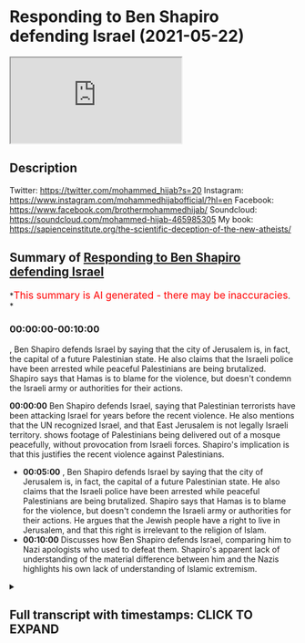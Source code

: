 # Responding to Ben Shapiro defending Israel (2021-05-22)

<iframe loading='lazy' allow='autoplay' src='https://www.youtube.com/embed/swuU7XzKf8o'></iframe>

## Description

Twitter: <https://twitter.com/mohammed_hijab?s=20>
Instagram: <https://www.instagram.com/mohammedhijabofficial/?hl=en>
Facebook: <https://www.facebook.com/brothermohammedhijab/>
Soundcloud: <https://soundcloud.com/mohammed-hijab-465985305>
My book: <https://sapienceinstitute.org/the-scientific-deception-of-the-new-atheists/>

## Summary of [Responding to Ben Shapiro defending Israel](https://www.youtube.com/watch?v=swuU7XzKf8o)

*<span style="color:red; font-size:125%">This summary is AI generated - there may be inaccuracies</span>. *

### <a onclick="modifyYTiframeseektime('0')">00:00:00-00:10:00</a>

, Ben Shapiro defends Israel by saying that the city of Jerusalem is, in fact, the capital of a future Palestinian state. He also claims that the Israeli police have been arrested while peaceful Palestinians are being brutalized. Shapiro says that Hamas is to blame for the violence, but doesn't condemn the Israeli army or authorities for their actions.

**<a onclick="modifyYTiframeseektime('0')">00:00:00</a>** Ben Shapiro defends Israel, saying that Palestinian terrorists have been attacking Israel for years before the recent violence. He also mentions that the UN recognized Israel, and that East Jerusalem is not legally Israeli territory.  shows footage of Palestinians being delivered out of a mosque peacefully, without provocation from Israeli forces. Shapiro's implication is that this justifies the recent violence against Palestinians.

* **<a onclick="modifyYTiframeseektime('300')">00:05:00</a>** , Ben Shapiro defends Israel by saying that the city of Jerusalem is, in fact, the capital of a future Palestinian state. He also claims that the Israeli police have been arrested while peaceful Palestinians are being brutalized. Shapiro says that Hamas is to blame for the violence, but doesn't condemn the Israeli army or authorities for their actions. He argues that the Jewish people have a right to live in Jerusalem, and that this right is irrelevant to the religion of Islam.
* **<a onclick="modifyYTiframeseektime('600')">00:10:00</a>** Discusses how Ben Shapiro defends Israel, comparing him to Nazi apologists who used to defeat them. Shapiro's apparent lack of understanding of the material difference between him and the Nazis highlights his own lack of understanding of Islamic extremism.

<details><summary><h2>Full transcript with timestamps: CLICK TO EXPAND</h2></summary>

<a onclick="modifyYTiframeseektime('2')">0:00:02</a> today i'm going to be doing a response  
<a onclick="modifyYTiframeseektime('4')">0:00:04</a> to a duplicious man  
<a onclick="modifyYTiframeseektime('7')">0:00:07</a> a man who twists and skews  
<a onclick="modifyYTiframeseektime('10')">0:00:10</a> the facts in order to suit his own  
<a onclick="modifyYTiframeseektime('14')">0:00:14</a> zionistic agenda a man  
<a onclick="modifyYTiframeseektime('17')">0:00:17</a> who's too cowardly and spineless to move  
<a onclick="modifyYTiframeseektime('20')">0:00:20</a> forward  
<a onclick="modifyYTiframeseektime('20')">0:00:20</a> and debate somebody on equal footing  
<a onclick="modifyYTiframeseektime('23')">0:00:23</a> with him  
<a onclick="modifyYTiframeseektime('25')">0:00:25</a> and who just like his army that he  
<a onclick="modifyYTiframeseektime('27')">0:00:27</a> supports the zionist israeli army  
<a onclick="modifyYTiframeseektime('30')">0:00:30</a> only likes to pick on kids and college  
<a onclick="modifyYTiframeseektime('33')">0:00:33</a> students  
<a onclick="modifyYTiframeseektime('35')">0:00:35</a> it's none other than the little man the  
<a onclick="modifyYTiframeseektime('37')">0:00:37</a> puny man  
<a onclick="modifyYTiframeseektime('40')">0:00:40</a> ben shapiro let's take a look at what  
<a onclick="modifyYTiframeseektime('42')">0:00:42</a> this  
<a onclick="modifyYTiframeseektime('43')">0:00:43</a> man says and come back  
<a onclick="modifyYTiframeseektime('47')">0:00:47</a> and respond to it you've been watching  
<a onclick="modifyYTiframeseektime('49')">0:00:49</a> the media today i'm sure  
<a onclick="modifyYTiframeseektime('51')">0:00:51</a> and you have seen that there is violence  
<a onclick="modifyYTiframeseektime('52')">0:00:52</a> in jerusalem now the way the media  
<a onclick="modifyYTiframeseektime('54')">0:00:54</a> covered this sort of stuff is they  
<a onclick="modifyYTiframeseektime('55')">0:00:55</a> always suggest  
<a onclick="modifyYTiframeseektime('55')">0:00:55</a> that it's a cycle of violence both sides  
<a onclick="modifyYTiframeseektime('57')">0:00:57</a> are to blame this is because the media  
<a onclick="modifyYTiframeseektime('59')">0:00:59</a> are ignorant and stupid and have no  
<a onclick="modifyYTiframeseektime('60')">0:01:00</a> expectations of humane and decent  
<a onclick="modifyYTiframeseektime('62')">0:01:02</a> behavior  
<a onclick="modifyYTiframeseektime('63')">0:01:03</a> by radicals in the palestinian community  
<a onclick="modifyYTiframeseektime('66')">0:01:06</a> now the vast majority of palestinians  
<a onclick="modifyYTiframeseektime('67')">0:01:07</a> are not people presumably who want to  
<a onclick="modifyYTiframeseektime('69')">0:01:09</a> engage in violence and terrorism  
<a onclick="modifyYTiframeseektime('70')">0:01:10</a> but there are a lot of people in that  
<a onclick="modifyYTiframeseektime('72')">0:01:12</a> community who do in fact want to engage  
<a onclick="modifyYTiframeseektime('73')">0:01:13</a> in violence and terrorism and those  
<a onclick="modifyYTiframeseektime('74')">0:01:14</a> people  
<a onclick="modifyYTiframeseektime('75')">0:01:15</a> tend to occupy the highest rungs of  
<a onclick="modifyYTiframeseektime('77')">0:01:17</a> palestinian governmental structures  
<a onclick="modifyYTiframeseektime('78')">0:01:18</a> hamas  
<a onclick="modifyYTiframeseektime('79')">0:01:19</a> runs at the gaza strip it is an open  
<a onclick="modifyYTiframeseektime('81')">0:01:21</a> terrorist group islamic jihad  
<a onclick="modifyYTiframeseektime('83')">0:01:23</a> and fatah are the other groups that run  
<a onclick="modifyYTiframeseektime('86')">0:01:26</a> judea and samaria the so-called west  
<a onclick="modifyYTiframeseektime('87')">0:01:27</a> bank  
<a onclick="modifyYTiframeseektime('88')">0:01:28</a> hey those groups are terrorist groups  
<a onclick="modifyYTiframeseektime('90')">0:01:30</a> they've been terrorist groups for a very  
<a onclick="modifyYTiframeseektime('91')">0:01:31</a> long time  
<a onclick="modifyYTiframeseektime('92')">0:01:32</a> now the pretext for all of this is the  
<a onclick="modifyYTiframeseektime('93')">0:01:33</a> eviction of some palestinian families  
<a onclick="modifyYTiframeseektime('95')">0:01:35</a> from  
<a onclick="modifyYTiframeseektime('96')">0:01:36</a> sheikh jarrah from homes in sheikh  
<a onclick="modifyYTiframeseektime('97')">0:01:37</a> gerard  
<a onclick="modifyYTiframeseektime('99')">0:01:39</a> allowed to live elsewhere they're just  
<a onclick="modifyYTiframeseektime('101')">0:01:41</a> not allowed to live in these particular  
<a onclick="modifyYTiframeseektime('102')">0:01:42</a> homes because they don't have legal deed  
<a onclick="modifyYTiframeseektime('103')">0:01:43</a> to these homes there's been a string  
<a onclick="modifyYTiframeseektime('106')">0:01:46</a> how dare you come forward  
<a onclick="modifyYTiframeseektime('109')">0:01:49</a> and say and put this as a legal issue  
<a onclick="modifyYTiframeseektime('113')">0:01:53</a> east jerusalem is not the property  
<a onclick="modifyYTiframeseektime('116')">0:01:56</a> and is not recognized as israel by the  
<a onclick="modifyYTiframeseektime('120')">0:02:00</a> entire international community  
<a onclick="modifyYTiframeseektime('122')">0:02:02</a> including the un which gave your  
<a onclick="modifyYTiframeseektime('125')">0:02:05</a> pathetic state  
<a onclick="modifyYTiframeseektime('126')">0:02:06</a> its legitimacy in the first instance  
<a onclick="modifyYTiframeseektime('131')">0:02:11</a> how dare you come and and trivialize the  
<a onclick="modifyYTiframeseektime('134')">0:02:14</a> plight  
<a onclick="modifyYTiframeseektime('135')">0:02:15</a> how dare you trivialize the plight of  
<a onclick="modifyYTiframeseektime('138')">0:02:18</a> those evicted for  
<a onclick="modifyYTiframeseektime('139')">0:02:19</a> no good reason at all from a territory  
<a onclick="modifyYTiframeseektime('142')">0:02:22</a> that doesn't even belong to your state  
<a onclick="modifyYTiframeseektime('145')">0:02:25</a> that you protect the state of israel  
<a onclick="modifyYTiframeseektime('150')">0:02:30</a> decisions going all the way back to 1970  
<a onclick="modifyYTiframeseektime('151')">0:02:31</a> by israeli courts suggesting that people  
<a onclick="modifyYTiframeseektime('153')">0:02:33</a> who have the original legal deeds  
<a onclick="modifyYTiframeseektime('155')">0:02:35</a> to these homes have the israeli courts  
<a onclick="modifyYTiframeseektime('158')">0:02:38</a> don't have a jurisdiction in east  
<a onclick="modifyYTiframeseektime('160')">0:02:40</a> jerusalem  
<a onclick="modifyYTiframeseektime('161')">0:02:41</a> mentioning israeli courts in the context  
<a onclick="modifyYTiframeseektime('163')">0:02:43</a> of east jerusalem  
<a onclick="modifyYTiframeseektime('165')">0:02:45</a> means that you are complicit and you are  
<a onclick="modifyYTiframeseektime('167')">0:02:47</a> acquiescent  
<a onclick="modifyYTiframeseektime('169')">0:02:49</a> not even you are supportive of a  
<a onclick="modifyYTiframeseektime('172')">0:02:52</a> colonial occupier  
<a onclick="modifyYTiframeseektime('174')">0:02:54</a> which is israel it's an occupier of east  
<a onclick="modifyYTiframeseektime('177')">0:02:57</a> jerusalem  
<a onclick="modifyYTiframeseektime('180')">0:03:00</a> it suits you well to ignore  
<a onclick="modifyYTiframeseektime('183')">0:03:03</a> international law and to ignore the un  
<a onclick="modifyYTiframeseektime('187')">0:03:07</a> when it suits you when it's the very u.n  
<a onclick="modifyYTiframeseektime('191')">0:03:11</a> that gave you the legitimacy that you  
<a onclick="modifyYTiframeseektime('193')">0:03:13</a> think you have as a state  
<a onclick="modifyYTiframeseektime('195')">0:03:15</a> the so-called state of israel  
<a onclick="modifyYTiframeseektime('201')">0:03:21</a> how dare you try and trivialize the  
<a onclick="modifyYTiframeseektime('203')">0:03:23</a> plight  
<a onclick="modifyYTiframeseektime('205')">0:03:25</a> of those people ability to charge rent  
<a onclick="modifyYTiframeseektime('208')">0:03:28</a> to the people living in homes people  
<a onclick="modifyYTiframeseektime('209')">0:03:29</a> haven't been  
<a onclick="modifyYTiframeseektime('210')">0:03:30</a> paying the rent and so now they're going  
<a onclick="modifyYTiframeseektime('211')">0:03:31</a> to be taken out of the homes the same  
<a onclick="modifyYTiframeseektime('214')">0:03:34</a> way that if you don't pay your rent in  
<a onclick="modifyYTiframeseektime('215')">0:03:35</a> the united states you're going to be  
<a onclick="modifyYTiframeseektime('216')">0:03:36</a> taken out of the homes  
<a onclick="modifyYTiframeseektime('217')">0:03:37</a> you're going to be taken out of homes  
<a onclick="modifyYTiframeseektime('219')">0:03:39</a> who the hell do you think you are to  
<a onclick="modifyYTiframeseektime('221')">0:03:41</a> tell people you're going to be taken out  
<a onclick="modifyYTiframeseektime('222')">0:03:42</a> of their homes  
<a onclick="modifyYTiframeseektime('223')">0:03:43</a> i want to show the people today i want  
<a onclick="modifyYTiframeseektime('226')">0:03:46</a> to show them a clip  
<a onclick="modifyYTiframeseektime('227')">0:03:47</a> of what he's talking about and this  
<a onclick="modifyYTiframeseektime('230')">0:03:50</a> man and i use this term loosely  
<a onclick="modifyYTiframeseektime('234')">0:03:54</a> because he is fidgeting and moving  
<a onclick="modifyYTiframeseektime('237')">0:03:57</a> around in his  
<a onclick="modifyYTiframeseektime('238')">0:03:58</a> he is wriggling like a worm on a hook  
<a onclick="modifyYTiframeseektime('244')">0:04:04</a> perpetuating a monstrous falsehood he's  
<a onclick="modifyYTiframeseektime('246')">0:04:06</a> intoxicated with false opinion  
<a onclick="modifyYTiframeseektime('250')">0:04:10</a> and bias i want to show you what he's  
<a onclick="modifyYTiframeseektime('254')">0:04:14</a> talking about  
<a onclick="modifyYTiframeseektime('255')">0:04:15</a> because the question is 25  
<a onclick="modifyYTiframeseektime('258')">0:04:18</a> days before hamas even threw a rocket  
<a onclick="modifyYTiframeseektime('262')">0:04:22</a> before hamas even decided to do anything  
<a onclick="modifyYTiframeseektime('265')">0:04:25</a> offensively  
<a onclick="modifyYTiframeseektime('266')">0:04:26</a> it was the israeli forces  
<a onclick="modifyYTiframeseektime('270')">0:04:30</a> which went into masjid al-aqsa and  
<a onclick="modifyYTiframeseektime('272')">0:04:32</a> delivered people  
<a onclick="modifyYTiframeseektime('273')">0:04:33</a> out of that masjid in the most holy time  
<a onclick="modifyYTiframeseektime('278')">0:04:38</a> with no provocation at all the question  
<a onclick="modifyYTiframeseektime('280')">0:04:40</a> is what was hamas doing to  
<a onclick="modifyYTiframeseektime('282')">0:04:42</a> instigate this hamas didn't do anything  
<a onclick="modifyYTiframeseektime('285')">0:04:45</a> to instigate this  
<a onclick="modifyYTiframeseektime('287')">0:04:47</a> i want to show you a video which i saw  
<a onclick="modifyYTiframeseektime('289')">0:04:49</a> and you must watch the whole thing  
<a onclick="modifyYTiframeseektime('291')">0:04:51</a> it's from vice news a video that i saw  
<a onclick="modifyYTiframeseektime('294')">0:04:54</a> which will capture for you what indeed  
<a onclick="modifyYTiframeseektime('297')">0:04:57</a> took place  
<a onclick="modifyYTiframeseektime('298')">0:04:58</a> it could potentially be very dangerous  
<a onclick="modifyYTiframeseektime('300')">0:05:00</a> to the people that are here  
<a onclick="modifyYTiframeseektime('302')">0:05:02</a> it's nighttime prayers for palestinian  
<a onclick="modifyYTiframeseektime('304')">0:05:04</a> muslims and this year  
<a onclick="modifyYTiframeseektime('306')">0:05:06</a> israeli forces showed up unannounced  
<a onclick="modifyYTiframeseektime('321')">0:05:21</a> and that's what triggered the anger  
<a onclick="modifyYTiframeseektime('322')">0:05:22</a> today  
<a onclick="modifyYTiframeseektime('328')">0:05:28</a> palestinians feel like they're being  
<a onclick="modifyYTiframeseektime('329')">0:05:29</a> pushed out of east jerusalem  
<a onclick="modifyYTiframeseektime('331')">0:05:31</a> the city they see is the capital of a  
<a onclick="modifyYTiframeseektime('333')">0:05:33</a> future palestinian state  
<a onclick="modifyYTiframeseektime('335')">0:05:35</a> they say israel is upping its efforts to  
<a onclick="modifyYTiframeseektime('337')">0:05:37</a> redraw the borders of the city  
<a onclick="modifyYTiframeseektime('339')">0:05:39</a> but israel claims it belongs to them  
<a onclick="modifyYTiframeseektime('342')">0:05:42</a> despite the united nations saying it's  
<a onclick="modifyYTiframeseektime('344')">0:05:44</a> an occupation  
<a onclick="modifyYTiframeseektime('345')">0:05:45</a> exactly the united nations says it's an  
<a onclick="modifyYTiframeseektime('347')">0:05:47</a> occupation the israeli police have been  
<a onclick="modifyYTiframeseektime('349')">0:05:49</a> arrested look at that even the  
<a onclick="modifyYTiframeseektime('350')">0:05:50</a> journalists who's under pushing under  
<a onclick="modifyYTiframeseektime('351')">0:05:51</a> attack  
<a onclick="modifyYTiframeseektime('352')">0:05:52</a> look at that look what they're doing  
<a onclick="modifyYTiframeseektime('353')">0:05:53</a> look what they're doing brutalizing them  
<a onclick="modifyYTiframeseektime('357')">0:05:57</a> Music  
<a onclick="modifyYTiframeseektime('359')">0:05:59</a> look at them  
<a onclick="modifyYTiframeseektime('376')">0:06:16</a> bloody kid teenager  
<a onclick="modifyYTiframeseektime('380')">0:06:20</a> Music  
<a onclick="modifyYTiframeseektime('386')">0:06:26</a> now the question the question is at this  
<a onclick="modifyYTiframeseektime('387')">0:06:27</a> point where is hamas did nothing at this  
<a onclick="modifyYTiframeseektime('389')">0:06:29</a> point you can't  
<a onclick="modifyYTiframeseektime('390')">0:06:30</a> escape got everything on hamas this was  
<a onclick="modifyYTiframeseektime('392')">0:06:32</a> 25 days before hamas  
<a onclick="modifyYTiframeseektime('394')">0:06:34</a> threw a rocket don't say hamas and use  
<a onclick="modifyYTiframeseektime('396')">0:06:36</a> that as your ultimate scapegoat for  
<a onclick="modifyYTiframeseektime('398')">0:06:38</a> everything that's happened because we  
<a onclick="modifyYTiframeseektime('399')">0:06:39</a> know that even before hamas  
<a onclick="modifyYTiframeseektime('401')">0:06:41</a> existed in 1987 the same stuff was  
<a onclick="modifyYTiframeseektime('403')">0:06:43</a> happening  
<a onclick="modifyYTiframeseektime('404')">0:06:44</a> don't escape godzilla before hamas  
<a onclick="modifyYTiframeseektime('407')">0:06:47</a> existed  
<a onclick="modifyYTiframeseektime('408')">0:06:48</a> and it was the plo yes and those  
<a onclick="modifyYTiframeseektime('411')">0:06:51</a> individuals  
<a onclick="modifyYTiframeseektime('411')">0:06:51</a> you are doing the same things whoever  
<a onclick="modifyYTiframeseektime('414')">0:06:54</a> will be any resistance  
<a onclick="modifyYTiframeseektime('415')">0:06:55</a> against your state your corrupt state  
<a onclick="modifyYTiframeseektime('417')">0:06:57</a> you're going to call terrorism  
<a onclick="modifyYTiframeseektime('418')">0:06:58</a> anything and yes we condemn what hamas  
<a onclick="modifyYTiframeseektime('421')">0:07:01</a> does  
<a onclick="modifyYTiframeseektime('422')">0:07:02</a> by killing civilians and so on we don't  
<a onclick="modifyYTiframeseektime('424')">0:07:04</a> agree with their strategies  
<a onclick="modifyYTiframeseektime('426')">0:07:06</a> but we don't accept you scapegoating  
<a onclick="modifyYTiframeseektime('428')">0:07:08</a> them  
<a onclick="modifyYTiframeseektime('429')">0:07:09</a> and trying to divert the narrative to  
<a onclick="modifyYTiframeseektime('432')">0:07:12</a> hamas  
<a onclick="modifyYTiframeseektime('433')">0:07:13</a> this is before hamas done anything so  
<a onclick="modifyYTiframeseektime('436')">0:07:16</a> don't ever come and say  
<a onclick="modifyYTiframeseektime('437')">0:07:17</a> it's these are people praying the woman  
<a onclick="modifyYTiframeseektime('440')">0:07:20</a> is there  
<a onclick="modifyYTiframeseektime('441')">0:07:21</a> you can watch the whole 20 minute  
<a onclick="modifyYTiframeseektime('442')">0:07:22</a> segment don't you dare come and say  
<a onclick="modifyYTiframeseektime('444')">0:07:24</a> hamas how dare you how dare you not  
<a onclick="modifyYTiframeseektime('446')">0:07:26</a> condemn  
<a onclick="modifyYTiframeseektime('447')">0:07:27</a> the israeli army and the authorities for  
<a onclick="modifyYTiframeseektime('450')">0:07:30</a> this kind of things how dare you  
<a onclick="modifyYTiframeseektime('452')">0:07:32</a> and you want us to believe that this is  
<a onclick="modifyYTiframeseektime('454')">0:07:34</a> because of hamas and because of  
<a onclick="modifyYTiframeseektime('456')">0:07:36</a> terrorism  
<a onclick="modifyYTiframeseektime('458')">0:07:38</a> Applause  
<a onclick="modifyYTiframeseektime('459')">0:07:39</a> Music  
<a onclick="modifyYTiframeseektime('460')">0:07:40</a> as ramadan continued palestinians in  
<a onclick="modifyYTiframeseektime('462')">0:07:42</a> east jerusalem face  
<a onclick="modifyYTiframeseektime('463')">0:07:43</a> stunned grenades arrests and water  
<a onclick="modifyYTiframeseektime('465')">0:07:45</a> cannons some of the worst violence  
<a onclick="modifyYTiframeseektime('467')">0:07:47</a> seen in years how long exactly have you  
<a onclick="modifyYTiframeseektime('470')">0:07:50</a> lived in this house  
<a onclick="modifyYTiframeseektime('471')">0:07:51</a> Music  
<a onclick="modifyYTiframeseektime('491')">0:08:11</a> Music  
<a onclick="modifyYTiframeseektime('503')">0:08:23</a> this aria king by the way on the record  
<a onclick="modifyYTiframeseektime('505')">0:08:25</a> and he's gonna be you're gonna see it  
<a onclick="modifyYTiframeseektime('507')">0:08:27</a> you're gonna see this animal no matter  
<a onclick="modifyYTiframeseektime('509')">0:08:29</a> how much anyone wants to be an apologist  
<a onclick="modifyYTiframeseektime('510')">0:08:30</a> for him  
<a onclick="modifyYTiframeseektime('511')">0:08:31</a> yeah see what he says see exactly the  
<a onclick="modifyYTiframeseektime('514')">0:08:34</a> words he uses  
<a onclick="modifyYTiframeseektime('515')">0:08:35</a> this is not it's an open secret he's  
<a onclick="modifyYTiframeseektime('516')">0:08:36</a> very nonchalant about it let's see what  
<a onclick="modifyYTiframeseektime('518')">0:08:38</a> he says here's last year  
<a onclick="modifyYTiframeseektime('520')">0:08:40</a> says the right belongs to the jewish  
<a onclick="modifyYTiframeseektime('522')">0:08:42</a> people  
<a onclick="modifyYTiframeseektime('523')">0:08:43</a> Music  
<a onclick="modifyYTiframeseektime('524')">0:08:44</a> when we are jews in the states in  
<a onclick="modifyYTiframeseektime('527')">0:08:47</a> australia in england  
<a onclick="modifyYTiframeseektime('529')">0:08:49</a> in jerusalem we are facing to one place  
<a onclick="modifyYTiframeseektime('535')">0:08:55</a> mount temple mount that i mean that's  
<a onclick="modifyYTiframeseektime('537')">0:08:57</a> religion of course  
<a onclick="modifyYTiframeseektime('539')">0:08:59</a> talking about a religion when you're  
<a onclick="modifyYTiframeseektime('542')">0:09:02</a> talking about people  
<a onclick="modifyYTiframeseektime('543')">0:09:03</a> and the land and where they live is it  
<a onclick="modifyYTiframeseektime('545')">0:09:05</a> irrelevant  
<a onclick="modifyYTiframeseektime('546')">0:09:06</a> absolutely so you can't really justify  
<a onclick="modifyYTiframeseektime('550')">0:09:10</a> ownership over religion when there are  
<a onclick="modifyYTiframeseektime('553')">0:09:13</a> so many different types of  
<a onclick="modifyYTiframeseektime('554')">0:09:14</a> arabs of course not but i'm just  
<a onclick="modifyYTiframeseektime('557')">0:09:17</a> explaining that  
<a onclick="modifyYTiframeseektime('558')">0:09:18</a> what we are what the way that we see  
<a onclick="modifyYTiframeseektime('560')">0:09:20</a> yerushalayim  
<a onclick="modifyYTiframeseektime('562')">0:09:22</a> it's different way than any other  
<a onclick="modifyYTiframeseektime('565')">0:09:25</a> religion as a jew you can live  
<a onclick="modifyYTiframeseektime('568')">0:09:28</a> everywhere in the world  
<a onclick="modifyYTiframeseektime('569')">0:09:29</a> you can be the most orthodox jew if you  
<a onclick="modifyYTiframeseektime('572')">0:09:32</a> don't live in yerushalayim  
<a onclick="modifyYTiframeseektime('575')">0:09:35</a> you cannot keep  
<a onclick="modifyYTiframeseektime('578')">0:09:38</a> the entire commitment of god  
<a onclick="modifyYTiframeseektime('583')">0:09:43</a> do you want to see  
<a onclick="modifyYTiframeseektime('587')">0:09:47</a> that is jewish  
<a onclick="modifyYTiframeseektime('590')">0:09:50</a> of course without arabs  
<a onclick="modifyYTiframeseektime('594')">0:09:54</a> i want to see jews yes yeah you want to  
<a onclick="modifyYTiframeseektime('596')">0:09:56</a> see jews you are bloody nazi brother  
<a onclick="modifyYTiframeseektime('599')">0:09:59</a> this guy's a nazi there's no difference  
<a onclick="modifyYTiframeseektime('600')">0:10:00</a> between him and then what the what is  
<a onclick="modifyYTiframeseektime('602')">0:10:02</a> the difference tell me the material  
<a onclick="modifyYTiframeseektime('603')">0:10:03</a> difference between his  
<a onclick="modifyYTiframeseektime('604')">0:10:04</a> his objective and the nazi's objective  
<a onclick="modifyYTiframeseektime('606')">0:10:06</a> this is a classic case  
<a onclick="modifyYTiframeseektime('608')">0:10:08</a> of someone who's taking the methodology  
<a onclick="modifyYTiframeseektime('610')">0:10:10</a> and the ideology  
<a onclick="modifyYTiframeseektime('611')">0:10:11</a> of the of those who used to defeat them  
<a onclick="modifyYTiframeseektime('614')">0:10:14</a> and beat them and humiliate them  
<a onclick="modifyYTiframeseektime('619')">0:10:19</a> what is the material difference between  
<a onclick="modifyYTiframeseektime('621')">0:10:21</a> you and the nazis you want to see the  
<a onclick="modifyYTiframeseektime('622')">0:10:22</a> whole area is basically admitting to  
<a onclick="modifyYTiframeseektime('624')">0:10:24</a> ethnic cleansing  
<a onclick="modifyYTiframeseektime('625')">0:10:25</a> and you're a deputy mayor this mayor  
<a onclick="modifyYTiframeseektime('628')">0:10:28</a> king his surname is king  
<a onclick="modifyYTiframeseektime('629')">0:10:29</a> coming out and saying we want to see a  
<a onclick="modifyYTiframeseektime('630')">0:10:30</a> jewish area  
<a onclick="modifyYTiframeseektime('635')">0:10:35</a> look what they do look what they're  
<a onclick="modifyYTiframeseektime('637')">0:10:37</a> doing coming into the house look how  
<a onclick="modifyYTiframeseektime('639')">0:10:39</a> they come into people's houses  
<a onclick="modifyYTiframeseektime('644')">0:10:44</a> look screaming  
<a onclick="modifyYTiframeseektime('651')">0:10:51</a> Music  
<a onclick="modifyYTiframeseektime('656')">0:10:56</a> the age of social media stage of social  
<a onclick="modifyYTiframeseektime('658')">0:10:58</a> media look at this  
<a onclick="modifyYTiframeseektime('659')">0:10:59</a> don't open the door  
<a onclick="modifyYTiframeseektime('663')">0:11:03</a> look at that look at this  
<a onclick="modifyYTiframeseektime('667')">0:11:07</a> this is fantastic journalism i have to  
<a onclick="modifyYTiframeseektime('669')">0:11:09</a> say brilliant journalism  
<a onclick="modifyYTiframeseektime('672')">0:11:12</a> look at this they're going into a house  
<a onclick="modifyYTiframeseektime('677')">0:11:17</a> Music  
<a onclick="modifyYTiframeseektime('683')">0:11:23</a> Music  
<a onclick="modifyYTiframeseektime('690')">0:11:30</a> this is because of hamas you liar this  
<a onclick="modifyYTiframeseektime('693')">0:11:33</a> is because of hamas  
<a onclick="modifyYTiframeseektime('697')">0:11:37</a> guys honestly you have to go and watch  
<a onclick="modifyYTiframeseektime('698')">0:11:38</a> this 20 minute segment on vice  
<a onclick="modifyYTiframeseektime('700')">0:11:40</a> you have to watch it it is a must-watch  
<a onclick="modifyYTiframeseektime('702')">0:11:42</a> you will see  
<a onclick="modifyYTiframeseektime('703')">0:11:43</a> the blatant the flagrant the open  
<a onclick="modifyYTiframeseektime('708')">0:11:48</a> arrogance the racism the oppression  
<a onclick="modifyYTiframeseektime('713')">0:11:53</a> these people are brimming with  
<a onclick="modifyYTiframeseektime('714')">0:11:54</a> oppression they are brimming  
<a onclick="modifyYTiframeseektime('716')">0:11:56</a> with oppression and then you have this  
<a onclick="modifyYTiframeseektime('719')">0:11:59</a> little pathetic  
<a onclick="modifyYTiframeseektime('720')">0:12:00</a> cheerleader mascot little boy this  
<a onclick="modifyYTiframeseektime('722')">0:12:02</a> academic  
<a onclick="modifyYTiframeseektime('723')">0:12:03</a> eunuch ben shapiro  
<a onclick="modifyYTiframeseektime('727')">0:12:07</a> trying to act as an apologist for the  
<a onclick="modifyYTiframeseektime('729')">0:12:09</a> for this  
<a onclick="modifyYTiframeseektime('731')">0:12:11</a> you are an academic eunuch and you make  
<a onclick="modifyYTiframeseektime('733')">0:12:13</a> me sick  
<a onclick="modifyYTiframeseektime('735')">0:12:15</a> how dare you how dare you  
<a onclick="modifyYTiframeseektime('738')">0:12:18</a> justify this you think you have a case  
<a onclick="modifyYTiframeseektime('743')">0:12:23</a> anybody who looks at the events that are  
<a onclick="modifyYTiframeseektime('745')">0:12:25</a> taking place  
<a onclick="modifyYTiframeseektime('746')">0:12:26</a> between the proverbial david and goliath  
<a onclick="modifyYTiframeseektime('749')">0:12:29</a> and believe me  
<a onclick="modifyYTiframeseektime('750')">0:12:30</a> you are not david by any stretch of the  
<a onclick="modifyYTiframeseektime('752')">0:12:32</a> imagination and if david was here he  
<a onclick="modifyYTiframeseektime('754')">0:12:34</a> would be with us  
<a onclick="modifyYTiframeseektime('756')">0:12:36</a> not with you you are the goliath  
<a onclick="modifyYTiframeseektime('762')">0:12:42</a> but you know what i tell you something  
<a onclick="modifyYTiframeseektime('766')">0:12:46</a> you're waking up the sleeping giant of  
<a onclick="modifyYTiframeseektime('768')">0:12:48</a> islam  
<a onclick="modifyYTiframeseektime('770')">0:12:50</a> we are a sleeping giant and the more you  
<a onclick="modifyYTiframeseektime('773')">0:12:53</a> show us this stuff the more we unite  
<a onclick="modifyYTiframeseektime('777')">0:12:57</a> and the more we put away our differences  
<a onclick="modifyYTiframeseektime('779')">0:12:59</a> and our squabbling  
<a onclick="modifyYTiframeseektime('782')">0:13:02</a> problems that we have and the more we  
<a onclick="modifyYTiframeseektime('785')">0:13:05</a> know what the priorities are  
<a onclick="modifyYTiframeseektime('787')">0:13:07</a> and the more the sleeping giant opens  
<a onclick="modifyYTiframeseektime('791')">0:13:11</a> one eye because the moment we sit up  
<a onclick="modifyYTiframeseektime('794')">0:13:14</a> when the muslim community worldwide  
<a onclick="modifyYTiframeseektime('797')">0:13:17</a> community sits up or worse yet for you  
<a onclick="modifyYTiframeseektime('801')">0:13:21</a> stands up it's gonna be all over  
<a onclick="modifyYTiframeseektime('818')">0:13:38</a> you  
</details>
